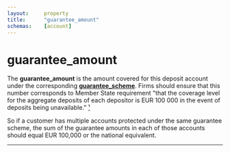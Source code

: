 ```yaml
---
layout:     property
title:      "guarantee_amount"
schemas:    [account]
---
```


# guarantee_amount
The **guarantee_amount** is the amount covered for this deposit account under the corresponding [**guarantee_scheme**][gscheme]. Firms should ensure that this number corresponds to Member State requirement "that the coverage level for the aggregate deposits of each depositor is EUR 100 000 in the event of deposits being unavailable." [&#185;][1]

So if a customer has multiple accounts protected under the same guarantee scheme, the sum of the guarantee amounts in each of those accounts should equal EUR 100,000 or the national equivalent.


---
[1]: http://eur-lex.europa.eu/legal-content/EN/TXT/?uri=CELEX%3A32014L0049
[gscheme]: https://github.com/suadelabs/fire/blob/master/documentation/guarantee_scheme.md
